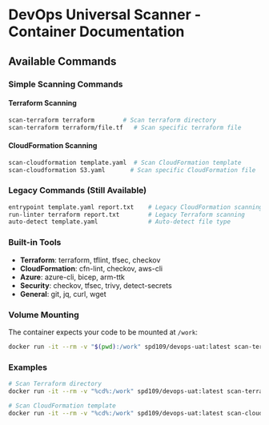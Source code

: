 # DevOps Universal Scanner - Container Documentation

## Available Commands

### Simple Scanning Commands

#### Terraform Scanning
```bash
scan-terraform terraform        # Scan terraform directory
scan-terraform terraform/file.tf   # Scan specific terraform file
```

#### CloudFormation Scanning
```bash
scan-cloudformation template.yaml  # Scan CloudFormation template
scan-cloudformation S3.yaml       # Scan specific CloudFormation file
```

### Legacy Commands (Still Available)

```bash
entrypoint template.yaml report.txt    # Legacy CloudFormation scanning
run-linter terraform report.txt        # Legacy Terraform scanning
auto-detect template.yaml              # Auto-detect file type
```

### Built-in Tools

- **Terraform**: terraform, tflint, tfsec, checkov
- **CloudFormation**: cfn-lint, checkov, aws-cli
- **Azure**: azure-cli, bicep, arm-ttk
- **Security**: checkov, tfsec, trivy, detect-secrets
- **General**: git, jq, curl, wget

### Volume Mounting

The container expects your code to be mounted at `/work`:

```bash
docker run -it --rm -v "$(pwd):/work" spd109/devops-uat:latest scan-terraform terraform
```

### Examples

```bash
# Scan Terraform directory
docker run -it --rm -v "%cd%:/work" spd109/devops-uat:latest scan-terraform terraform

# Scan CloudFormation template
docker run -it --rm -v "%cd%:/work" spd109/devops-uat:latest scan-cloudformation S3.yaml
```
